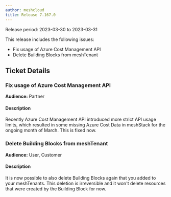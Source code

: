 ```yaml
---
author: meshcloud
title: Release 7.167.0
---
```


Release period: 2023-03-30 to 2023-03-31

This release includes the following issues:
* Fix usage of Azure Cost Management API
* Delete Building Blocks from meshTenant
<!--truncate-->

## Ticket Details
### Fix usage of Azure Cost Management API
**Audience:** Partner<br>

#### Description
Recently Azure Cost Management API introduced more strict API usage limits, which resulted in some missing 
Azure Cost Data in meshStack for the ongoing month of March. This is fixed now.

### Delete Building Blocks from meshTenant
**Audience:** User, Customer<br>

#### Description
It is now possible to also delete Building Blocks again that you added to your meshTenants.
This deletion is irreversible and it won't delete resources that were created by the Building Block for now.

